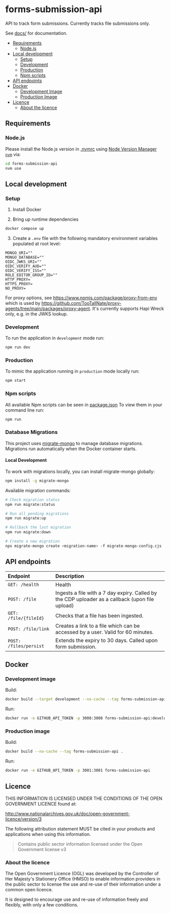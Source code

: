 # forms-submission-api

API to track form submissions. Currently tracks file submissions only.

See [docs/](docs/) for documentation.

- [Requirements](#requirements)
  - [Node.js](#nodejs)
- [Local development](#local-development)
  - [Setup](#setup)
  - [Development](#development)
  - [Production](#production)
  - [Npm scripts](#npm-scripts)
- [API endpoints](#api-endpoints)
- [Docker](#docker)
  - [Development Image](#development-image)
  - [Production Image](#production-image)
- [Licence](#licence)
  - [About the licence](#about-the-licence)

## Requirements

### Node.js

Please install the Node.js version in [.nvmrc](.nvmrc) using [Node Version Manager `nvm`](https://github.com/creationix/nvm) via:

```bash
cd forms-submission-api
nvm use
```

## Local development

### Setup

1. Install Docker

2. Bring up runtime dependencies

```bash
docker compose up
```

3. Create a `.env` file with the following mandatory environment variables populated at root level:

```text
MONGO_URI=""
MONGO_DATABASE=""
OIDC_JWKS_URI=""
OIDC_VERIFY_AUD=""
OIDC_VERIFY_ISS=""
ROLE_EDITOR_GROUP_ID=""
HTTP_PROXY=
HTTPS_PROXY=
NO_PROXY=
```

For proxy options, see https://www.npmjs.com/package/proxy-from-env which is used by https://github.com/TooTallNate/proxy-agents/tree/main/packages/proxy-agent. It's currently supports Hapi Wreck only, e.g. in the JWKS lookup.

### Development

To run the application in `development` mode run:

```bash
npm run dev
```

### Production

To mimic the application running in `production` mode locally run:

```bash
npm start
```

### Npm scripts

All available Npm scripts can be seen in [package.json](./package.json)
To view them in your command line run:

```bash
npm run
```

### Database Migrations

This project uses [migrate-mongo](https://www.npmjs.com/package/migrate-mongo) to manage database migrations. Migrations run automatically when the Docker container starts.

#### Local Development

To work with migrations locally, you can install migrate-mongo globally:

```bash
npm install -g migrate-mongo
```

Available migration commands:

```bash
# Check migration status
npm run migrate:status

# Run all pending migrations
npm run migrate:up

# Rollback the last migration
npm run migrate:down

# Create a new migration
npx migrate-mongo create <migration-name> -f migrate-mongo-config.cjs
```

## API endpoints

| Endpoint               | Description                                                                                     |
| :--------------------- | :---------------------------------------------------------------------------------------------- |
| `GET: /health`         | Health                                                                                          |
| `POST: /file`          | Ingests a file with a 7 day expiry. Called by the CDP uploader as a callback (upon file upload) |
| `GET: /file/{fileId}`  | Checks that a file has been ingested.                                                           |
| `POST: /file/link`     | Creates a link to a file which can be accessed by a user. Valid for 60 minutes.                 |
| `POST: /files/persist` | Extends the expiry to 30 days. Called upon form submission.                                     |

## Docker

### Development image

Build:

```bash
docker build --target development --no-cache --tag forms-submission-api:development .
```

Run:

```bash
docker run -e GITHUB_API_TOKEN -p 3008:3008 forms-submission-api:development
```

### Production image

Build:

```bash
docker build --no-cache --tag forms-submission-api .
```

Run:

```bash
docker run -e GITHUB_API_TOKEN -p 3001:3001 forms-submission-api
```

## Licence

THIS INFORMATION IS LICENSED UNDER THE CONDITIONS OF THE OPEN GOVERNMENT LICENCE found at:

<http://www.nationalarchives.gov.uk/doc/open-government-licence/version/3>

The following attribution statement MUST be cited in your products and applications when using this information.

> Contains public sector information licensed under the Open Government license v3

### About the licence

The Open Government Licence (OGL) was developed by the Controller of Her Majesty's Stationery Office (HMSO) to enable
information providers in the public sector to license the use and re-use of their information under a common open
licence.

It is designed to encourage use and re-use of information freely and flexibly, with only a few conditions.

